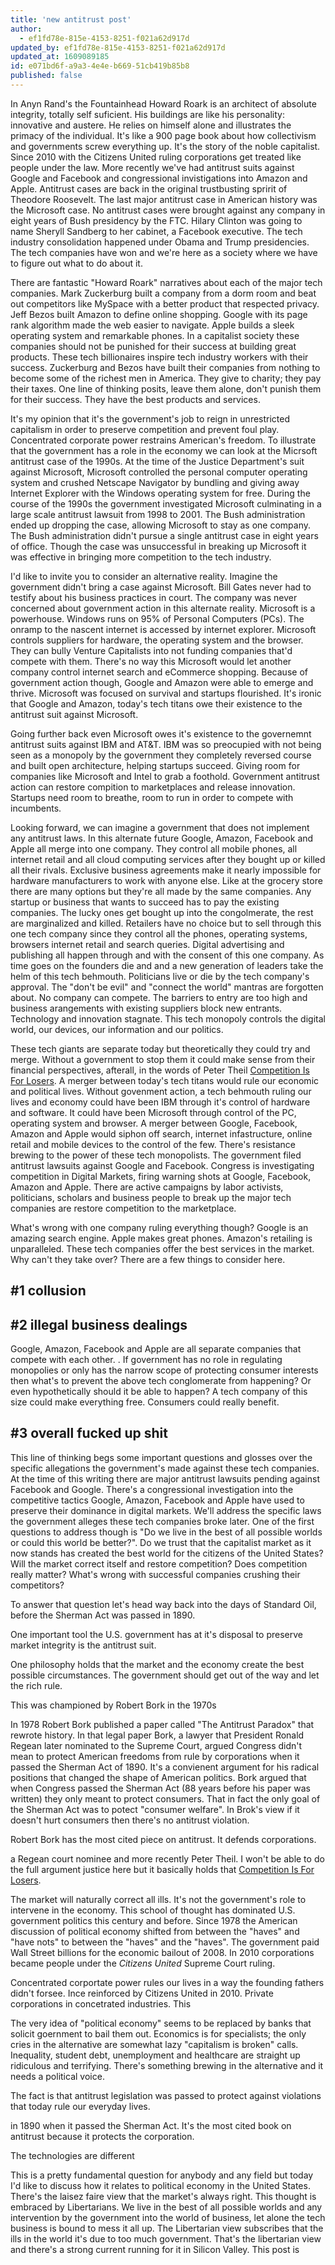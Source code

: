 ```yaml
---
title: 'new antitrust post'
author:
  - ef1fd78e-815e-4153-8251-f021a62d917d
updated_by: ef1fd78e-815e-4153-8251-f021a62d917d
updated_at: 1609089185
id: e071bd6f-a9a3-4e4e-b669-51cb419b85b8
published: false
---
```

In Anyn Rand's the Fountainhead Howard Roark is an architect of absolute integrity, totally self suficient. His buildings are like his personality: innovative and austere. He relies on himself alone and illustrates the primacy of the individual. It's like a 900 page book about how collectivism and governments screw everything up. It's the story of the noble capitalist. Since 2010 with the Citizens United ruling corporations get treated like people under the law. More recently we've had antitrust suits against Google and Facebook and congressional invistigations into Amazon and Apple. Antitrust cases are back in the original trustbusting spririt of Theodore Roosevelt. The last major antitrust case in American history was the Microsoft case. No antitrust cases were brought against any company in eight years of Bush presidency by the FTC. Hilary Clinton was going to name Sheryll Sandberg to her cabinet, a Facebook executive. The tech industry consolidation happened under Obama and Trump presidencies. The tech companies have won and we're here as a society where we have to figure out what to do about it. 

There are fantastic "Howard Roark" narratives about each of the major tech companies. Mark Zuckerburg built a company from a dorm room and beat out competitors like MySpace with a better product that respected privacy. Jeff Bezos built Amazon to define online shopping. Google with its page rank algorithm made the web easier to navigate. Apple builds a sleek operating system and remarkable phones. In a capitalist society these companies should not be punished for their success at building great products. These tech billionaires inspire tech industry workers with their success. Zuckerburg and Bezos have built their companies from nothing to become some of the richest men in America. They give to charity; they pay their taxes. One line of thinking posits, leave them alone, don't punish them for their success. They have the best products and services.

It's my opinion that it's the government's job to reign in unrestricted capitalism in order to preserve competition and prevent foul play. Concentrated corporate power restrains American's freedom. To illustrate that the government has a role in the economy we can look at the Micrsoft antitrust case of the 1990s. At the time of the Justice Department's suit against Microsoft, Microsoft controlled the personal computer operating system and crushed Netscape Navigator by bundling and giving away Internet Explorer with the Windows operating system for free. During the course of the 1990s the government investigated Microsoft culminating in a large scale antitrust lawsuit from 1998 to 2001. The Bush administration ended up dropping the case, allowing Microsoft to stay as one company. The Bush administration didn't pursue a single antitrust case in eight years of office. Though the case was unsuccessful in breaking up Microsoft it was effective in bringing more competition to the tech industry.

I'd like to invite you to consider an alternative reality. Imagine the government didn't bring a case against Microsoft. Bill Gates never had to testify about his business practices in court. The company was never concerned about government action in this alternate reality. Microsoft is a powerhouse. Windows runs on 95% of Personal Computers (PCs). The onramp to the nascent internet is accessed by internet explorer. Microsoft controls suppliers for hardware, the operating system and the browser. They can bully Venture Capitalists into not funding companies that'd compete with them. There's no way this Microsoft would let another company control internet search and eCommerce shopping. Because of government action though, Google and Amazon were able to emerge and thrive. Microsoft was focused on survival and startups flourished. It's ironic that Google and Amazon, today's tech titans owe their existence to the antitrust suit against Microsoft.

Going further back even Microsoft owes it's existence to the governemnt antitrust suits against IBM and AT&T. IBM was so preocupied with not being seen as a monopoly by the government they completely reversed course and built open architecture, helping startups succeed. Giving room for companies like Microsoft and Intel to grab a foothold. Government antitrust action can restore compition to marketplaces and release innovation. Startups need room to breathe, room to run in order to compete with incumbents. 

Looking forward, we can imagine a government that does not implement any antitrust laws. In this alternate future Google, Amazon, Facebook and Apple all merge into one company. They control all mobile phones, all internet retail and all cloud computing services after they bought up or killed all their rivals. Exclusive business agreements make it nearly impossible for hardware manufacturers to work with anyone else. Like at the grocery store there are many options but they're all made by the same companies. Any startup or business that wants to succeed has to pay the existing companies. The lucky ones get bought up into the congolmerate, the rest are marginalized and killed. Retailers have no choice but to sell through this one tech company since they control all the phones, operating systems, browsers internet retail and search queries. Digital advertising and publishing all happen through and with the consent of this one company. As time goes on the founders die and and a new generation of leaders take the helm of this tech behmouth. Politicians live or die by the tech company's approval. The "don't be evil" and "connect the world" mantras are forgotten about. No company can compete. The barriers to entry are too high and business arangements with existing suppliers block new entrants. Technology and innovation stagnate. This tech monopoly controls the digital world, our devices, our information and our politics.

These tech giants are separate today but theoretically they could try and merge. Without a government to stop them it could make sense from their financial perspectives, afterall, in the words of Peter Theil [Competition Is For Losers](https://www.wsj.com/articles/peter-thiel-competition-is-for-losers-1410535536). A merger between today's tech titans would rule our economic and political lives. Without govenment action, a tech behmouth ruling our lives and economy could have been IBM through it's control of hardware and software. It could have been Microsoft through control of the PC, operating system and browser. A merger between Google, Facebook, Amazon and Apple would siphon off search, internet infastructure, online retail and mobile devices to the control of the few. There's resistance brewing to the power of these tech monopolists. The government filed antitrust lawsuits against Google and Facebook. Congress is investigating competition in Digital Markets, firing warning shots at Google, Facebook, Amazon and Apple. There are active campaigns by labor activists, politicians, scholars and business people to break up the major tech companies are restore competition to the marketplace.

What's wrong with one company ruling everything though? Google is an amazing search engine. Apple makes great phones. Amazon's retailing is unparalleled. These tech companies offer the best services in the market. Why can't they take over? There are a few things to consider here.

## #1 collusion

## #2 illegal business dealings

Google, Amazon, Facebook and Apple are all separate companies that compete with each other. . If government has no role in regulating monopolies or only has the narrow scope of protecting consumer interests then what's to prevent the above tech conglomerate from happening? Or even hypothetically should it be able to happen? A tech company of this size could make everything free. Consumers could really benefit. 

## #3 overall fucked up shit




This line of thinking begs some important questions and glosses over the specific allegations the government's made against these tech companies. At the time of this writing there are major antitrust lawsuits pending against Facebook and Google. There's a congressional investigation into the competitive tactics Google, Amazon, Facebook and Apple have used to preserve their dominance in digital markets. We'll address the specific laws the government alleges these tech companies broke later. One of the first questions to address though is "Do we live in the best of all possible worlds or could this world be better?". Do we trust that the capitalist market as it now stands has created the best world for the citizens of the United States? Will the market correct itself and restore competition? Does competition really matter? What's wrong with successful companies crushing their competitors?

To answer that question let's head way back into the days of Standard Oil, before the Sherman Act was passed in 1890.

 One important tool the U.S. government has at it's disposal to preserve market integrity is the antitrust suit.

 One philosophy holds that the market and the economy create the best possible circumstances. The government should get out of the way and let the rich rule. 

This was championed by Robert Bork in the 1970s

In 1978 Robert Bork published a paper called "The Antitrust Paradox" that rewrote history. In that legal paper Bork, a lawyer that President Ronald Regean later nominated to the Supreme Court, argued Congress didn't mean to protect American freedoms from rule by corporations when it passed the Sherman Act of 1890. It's a convienent argument for his radical positions that changed the shape of American politics. Bork argued that when Congress passed the Sherman Act (88 years before his paper was written) they only meant to protect consumers. That in fact the only goal of the Sherman Act was to potect "consumer welfare". In Brok's view if it doesn't hurt consumers then there's no antitrust violation.

Robert Bork has the most cited piece on antitrust. It defends corporations.



a Regean court nominee and more recently Peter Theil. I won't be able to do the full argument justice here but it basically holds that [Competition Is For Losers](https://www.wsj.com/articles/peter-thiel-competition-is-for-losers-1410535536). 

The market will naturally correct all ills. It's not the government's role to intervene in the economy. This school of thought has dominated U.S. government politics this century and before. Since 1978 the American discussion of political economy shifted from between the "haves" and "have nots" to between the "haves" and the "haves". The government paid Wall Street billions for the economic bailout of 2008. In 2010 corporations became people under the _Citizens United_ Supreme Court ruling.

Concentrated corportate power rules our lives in a way the founding fathers didn't forsee. Ince reinforced by Citizens United in 2010. Private corporations in concetrated industries. This 



The very idea of "political economy" seems to be replaced by banks that solicit goernment to bail them out. Economics is for specialists; the only cries in the alternative are somewhat lazy "capitalism is broken" calls. Inequality, student debt, unemployment and healthcare are straight up ridiculous and terrifying. There's something brewing in the alternative and it needs a political voice. 



The fact is that antitrust legislation was passed to protect against violations that today rule our everyday lives.

in 1890 when it passed the Sherman Act. It's the most cited book on antitrust because it protects the corporation. 

The technologies are different 


This is a pretty fundamental question for anybody and any field but today I'd like to discuss how it relates to political economy in the United States. There's the laisez faire view that the market's always right. This thought is embraced by Libertarians. We live in the best of all possible worlds and any intervention by the government into the world of business, let alone the tech business is bound to mess it all up. The Libertarian view subscribes that the ills in the world it's due to too much government. That's the libertarian view and there's a strong current running for it in Silicon Valley. This post is